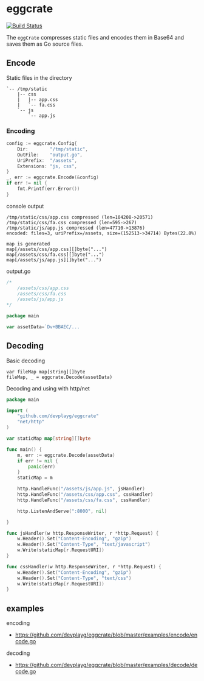 # eggcrate

[![Build Status](https://travis-ci.org/devplayg/eggcrate.svg?branch=master)](https://travis-ci.org/devplayg/eggcrate)

The `eggCrate` compresses static files and encodes them in Base64 and saves them as Go source files.

## Encode


Static files in the directory

```
`-- /tmp/static
    |-- css
    |   |-- app.css
    |   `-- fa.css
    `-- js
        `-- app.js
```

### Encoding

```go
config := eggcrate.Config{
    Dir:        "/tmp/static",
    OutFile:    "output.go",
    UriPrefix:  "/assets",
    Extensions: "js, css",
}
_, err := eggcrate.Encode(&config)
if err != nil {
    fmt.Printf(err.Error())
}
```

console output

```
/tmp/static/css/app.css compressed (len=104208->20571)
/tmp/static/css/fa.css compressed (len=595->267)
/tmp/static/js/app.js compressed (len=47710->13876)
encoded: files=3, uriPrefix=/assets, size=(152513->34714) Bytes(22.8%)

map is generated
map[/assets/css/app.css][]byte("...")
map[/assets/css/fa.css][]byte("...")
map[/assets/js/app.js][]byte("...")
```

output.go

```go
/*
    /assets/css/app.css
    /assets/css/fa.css
    /assets/js/app.js
*/

package main

var assetData=`Dv+BBAEC/...
```



## Decoding

Basic decoding

```
var fileMap map[string][]byte
fileMap, _ = eggcrate.Decode(assetData) 
```

Decoding and using with http/net

```go
package main

import (
	"github.com/devplayg/eggcrate"
	"net/http"
)

var staticMap map[string][]byte

func main() {
	m, err := eggcrate.Decode(assetData)
	if err != nil {
		panic(err)
	}
	staticMap = m

	http.HandleFunc("/assets/js/app.js", jsHandler)
	http.HandleFunc("/assets/css/app.css", cssHandler)
	http.HandleFunc("/assets/css/fa.css", cssHandler)

	http.ListenAndServe(":8000", nil)

}

func jsHandler(w http.ResponseWriter, r *http.Request) {
	w.Header().Set("Content-Encoding", "gzip")
	w.Header().Set("Content-Type", "text/javascript")
	w.Write(staticMap[r.RequestURI])
}

func cssHandler(w http.ResponseWriter, r *http.Request) {
	w.Header().Set("Content-Encoding", "gzip")
	w.Header().Set("Content-Type", "text/css")
	w.Write(staticMap[r.RequestURI])
}

```


## examples

encoding

- https://github.com/devplayg/eggcrate/blob/master/examples/encode/encode.go

decoding

- https://github.com/devplayg/eggcrate/blob/master/examples/decode/decode.go